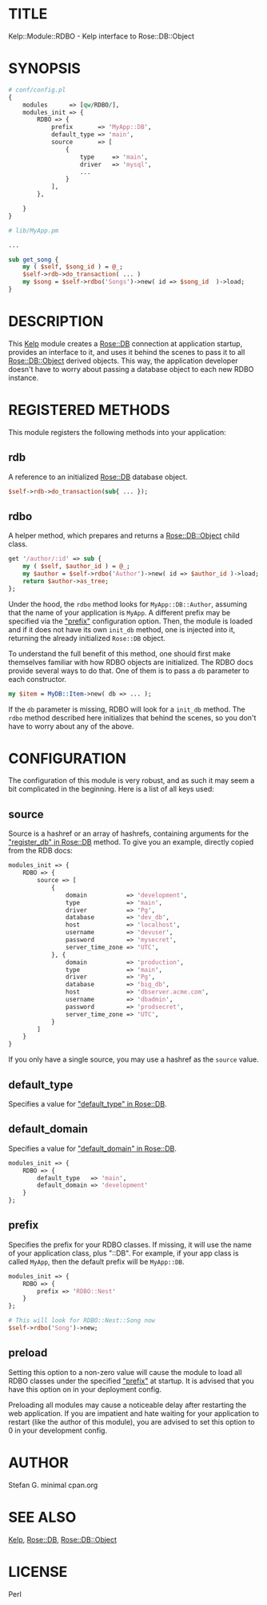 # TITLE

Kelp::Module::RDBO - Kelp interface to Rose::DB::Object

# SYNOPSIS

```perl
# conf/config.pl
{
    modules      => [qw/RDBO/],
    modules_init => {
        RDBO => {
            prefix       => 'MyApp::DB',
            default_type => 'main',
            source       => [
                {
                    type     => 'main',
                    driver   => 'mysql',
                    ...
                }
            ],
        },

    }
}

# lib/MyApp.pm

...

sub get_song {
    my ( $self, $song_id ) = @_;
    $self->rdb->do_transaction( ... )
    my $song = $self->rdbo('Songs')->new( id => $song_id  )->load;
}
```

# DESCRIPTION

This [Kelp](http://search.cpan.org/perldoc?Kelp) module creates a [Rose::DB](http://search.cpan.org/perldoc?Rose::DB) connection at application startup,
provides an interface to it, and uses it behind the scenes to pass it to all
[Rose::DB::Object](http://search.cpan.org/perldoc?Rose::DB::Object) derived objects. This way, the application developer
doesn't have to worry about passing a database object to each new RDBO instance.

# REGISTERED METHODS

This module registers the following methods into your application:

## rdb

A reference to an initialized [Rose::DB](http://search.cpan.org/perldoc?Rose::DB) database object.

```perl
$self->rdb->do_transaction(sub{ ... });
```

## rdbo

A helper method, which prepares and returns a [Rose::DB::Object](http://search.cpan.org/perldoc?Rose::DB::Object) child class.

```perl
get '/author/:id' => sub {
    my ( $self, $author_id ) = @_;
    my $author = $self->rdbo('Author')->new( id => $author_id )->load;
    return $author->as_tree;
};
```

Under the hood, the `rdbo` method looks for `MyApp::DB::Author`, assuming
that the name of your application is `MyApp`. A different prefix may be
specified via the ["prefix"](#prefix) configuration option. Then, the module is loaded
and if it does not have its own `init_db` method, one is injected into it,
returning the already initialized `Rose::DB` object.

To understand the full benefit of this method, one should first make themselves
familiar with how RDBO objects are initialized. The RDBO docs provide several
ways to do that. One of them is to pass a `db` parameter to each constructor.

```perl
my $item = MyDB::Item->new( db => ... );
```

If the `db` parameter is missing, RDBO will look for a `init_db` method. The
`rdbo` method described here initializes that behind the scenes, so you don't
have to worry about any of the above.

# CONFIGURATION

The configuration of this module is very robust, and as such it may seem a bit
complicated in the beginning. Here is a list of all keys used:

## source

Source is a hashref or an array of hashrefs, containing arguments for the
["register\_db" in Rose::DB](http://search.cpan.org/perldoc?Rose::DB#register\_db) method. To give you an example, directly copied from
the RDB docs:

```perl
modules_init => {
    RDBO => {
        source => [
            {
                domain           => 'development',
                type             => 'main',
                driver           => 'Pg',
                database         => 'dev_db',
                host             => 'localhost',
                username         => 'devuser',
                password         => 'mysecret',
                server_time_zone => 'UTC',
            }, {
                domain           => 'production',
                type             => 'main',
                driver           => 'Pg',
                database         => 'big_db',
                host             => 'dbserver.acme.com',
                username         => 'dbadmin',
                password         => 'prodsecret',
                server_time_zone => 'UTC',
            }
        ]
    }
}
```

If you only have a single source, you may use a hashref as the `source` value.

## default\_type

Specifies a value for ["default\_type" in Rose::DB](http://search.cpan.org/perldoc?Rose::DB#default\_type).

## default\_domain

Specifies a value for ["default\_domain" in Rose::DB](http://search.cpan.org/perldoc?Rose::DB#default\_domain).

```perl
modules_init => {
    RDBO => {
        default_type   => 'main',
        default_domain => 'development'
    }
};
```

## prefix

Specifies the prefix for your RDBO classes. If missing, it will use the name
of your application class, plus "::DB". For example, if your app class is
called `MyApp`, then the default prefix will be `MyApp::DB`.

```perl
modules_init => {
    RDBO => {
        prefix => 'RDBO::Nest'
    }
};

# This will look for RDBO::Nest::Song now
$self->rdbo('Song')->new;
```

## preload

Setting this option to a non-zero value will cause the module to load all
RDBO classes under the specified ["prefix"](#prefix) at startup. It is advised that
you have this option on in your deployment config.

Preloading all modules may cause a noticeable delay after restarting the web
application. If you are impatient and hate waiting for your application to
restart (like the author of this module), you are advised to set this option
to 0 in your development config.

# AUTHOR

Stefan G. minimal <at> cpan.org

# SEE ALSO

[Kelp](http://search.cpan.org/perldoc?Kelp), [Rose::DB](http://search.cpan.org/perldoc?Rose::DB), [Rose::DB::Object](http://search.cpan.org/perldoc?Rose::DB::Object)

# LICENSE

Perl
